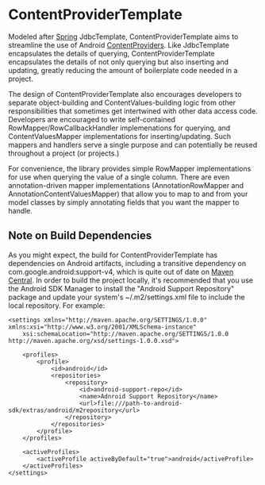 ContentProviderTemplate
=======================

Modeled after [Spring](http://spring.io/) JdbcTemplate, ContentProviderTemplate aims to streamline the use of Android [ContentProviders](http://developer.android.com/guide/topics/providers/content-providers.html).  Like JdbcTemplate encapsulates the details of querying, ContentProviderTemplate encapsulates the details of not only querying but also inserting and updating, greatly reducing the amount of boilerplate code needed in a project.

The design of ContentProviderTemplate also encourages developers to separate object-building and ContentValues-building logic from other responsibilities that sometimes get intertwined with other data access code.  Developers are encouraged to write self-contained RowMapper/RowCallbackHandler implemenations for querying, and ContentValuesMapper implementations for inserting/updating.  Such mappers and handlers serve a single purpose and can potentially be reused throughout a project (or projects.)

For convenience, the library provides simple RowMapper implementations for use when querying the value of a single column.  There are even annotation-driven mapper implementations (AnnotationRowMapper and AnnotationContentValuesMapper) that allow you to map to and from your model classes by simply annotating fields that you want the mapper to handle.

Note on Build Dependencies
--------------------------

As you might expect, the build for ContentProviderTemplate has dependencies on Android artifacts, including a transitive dependency on com.google.android:support-v4, which is quite out of date on [Maven Central](http://search.maven.org/#search%7Cga%7C1%7Cg%3A%22com.google.android%22).  In order to build the project locally, it's recommended that you use the Android SDK Manager to install the "Android Support Repository" package and update your system's ~/.m2/settings.xml file to include the local repository.  For example:

    <settings xmlns="http://maven.apache.org/SETTINGS/1.0.0" xmlns:xsi="http://www.w3.org/2001/XMLSchema-instance"
        xsi:schemaLocation="http://maven.apache.org/SETTINGS/1.0.0 http://maven.apache.org/xsd/settings-1.0.0.xsd">

        <profiles>
            <profile>
                <id>android</id>
                <repositories>
                    <repository>
                        <id>android-support-repo</id>
                        <name>Adnroid Support Repository</name>
                        <url>file:///path-to-android-sdk/extras/android/m2repository</url>
                    </repository>
                </repositories>
            </profile>
        </profiles>

        <activeProfiles>
            <activeProfile activeByDefault="true">android</activeProfile>
        </activeProfiles>
    </settings>

